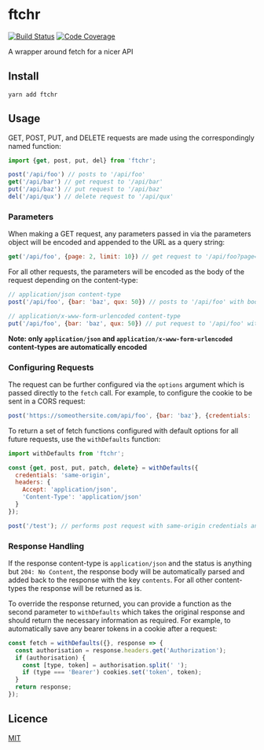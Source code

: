# ftchr

[![Build Status](https://travis-ci.org/andy-shea/ftchr.svg?branch=master)](https://travis-ci.org/andy-shea/ftchr)
[![Code Coverage](http://codecov.io/github/andy-shea/ftchr/coverage.svg?branch=master)](http://codecov.io/github/andy-shea/ftchr?branch=master)

A wrapper around fetch for a nicer API

## Install

```yarn add ftchr```

## Usage

GET, POST, PUT, and DELETE requests are made using the correspondingly named function:
```javascript
import {get, post, put, del} from 'ftchr';

post('/api/foo') // posts to '/api/foo'
get('/api/bar') // get request to '/api/bar'
put('/api/baz') // put request to '/api/baz'
del('/api/qux') // delete request to '/api/qux'
```

### Parameters

When making a GET request, any parameters passed in via the parameters object will be encoded and appended to the URL as a query string:
```javascript
get('/api/foo', {page: 2, limit: 10}) // get request to '/api/foo?page=2&limit=10'
```

For all other requests, the parameters will be encoded as the body of the request depending on the content-type:
```javascript
// application/json content-type
post('/api/foo', {bar: 'baz', qux: 50}) // posts to '/api/foo' with body '{"bar":"baz","qux":50}'

// application/x-www-form-urlencoded content-type
put('/api/foo', {bar: 'baz', qux: 50}) // put request to '/api/foo' with body 'bar=baz&qux=50'
```
**Note: only `application/json` and `application/x-www-form-urlencoded` content-types are automatically encoded**

### Configuring Requests

The request can be further configured via the `options` argument which is passed directly to the `fetch` call.
For example, to configure the cookie to be sent in a CORS request:
```javascript
post('https://someothersite.com/api/foo', {bar: 'baz'}, {credentials: 'include'})
```

To return a set of fetch functions configured with default options for all future requests, use the `withDefaults` function:
```javascript
import withDefaults from 'ftchr';

const {get, post, put, patch, delete} = withDefaults({
  credentials: 'same-origin',
  headers: {
    Accept: 'application/json',
    'Content-Type': 'application/json'
  }
});

post('/test'); // performs post request with same-origin credentials and json accept/content-type
```

### Response Handling

If the response content-type is `application/json` and the status is anything but `204: No Content`, the response body will be automatically parsed and added back to the response with the key `contents`.
For all other content-types the response will be returned as is.

To override the response returned, you can provide a function as the second parameter to `withDefaults` which takes the original response and should return the necessary information as required.
For example, to automatically save any bearer tokens in a cookie after a request:
```javascript
const fetch = withDefaults({}, response => {
  const authorisation = response.headers.get('Authorization');
  if (authorisation) {
    const [type, token] = authorisation.split(' ');
    if (type === 'Bearer') cookies.set('token', token);
  }
  return response;
});
```

## Licence

[MIT](./LICENSE)
